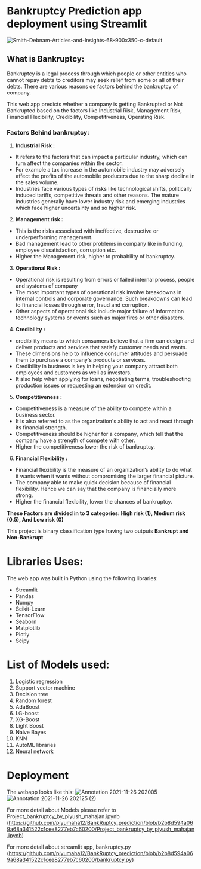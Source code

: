 # Bankruptcy Prediction app deployment using Streamlit
![Smith-Debnam-Articles-and-Insights-68-900x350-c-default](https://user-images.githubusercontent.com/71897685/149876757-aa4be791-5887-403e-82f0-923330694d13.png)

## What is Bankruptcy:
Bankruptcy is a legal process through which people or other entities who cannot repay debts to creditors may seek relief from some or all of their debts. 
There are various reasons  oe factors behind the bankruptcy of company. 

This web app predicts whether a company is getting Bankrupted or Not Bankrupted based on the factors like Industrial Risk, Management Risk, Financial Flexibility, Credibility, Competitiveness, Operating Risk.

### Factors Behind bankruptcy:
1. **Industrial Risk :**
- It refers to the factors that can impact a particular industry, which can turn affect the companies within the sector. 
- For example a tax increase in the automobile industry may adversely affect the profits of the automobile producers due to the sharp decline in the sales volume.  
- Industries face various types of risks like technological shifts, politically induced tariffs, competitive threats and other reasons.  The mature industries generally have lower industry risk and emerging industries which face higher uncertainty and so higher risk.
2. **Management risk :**
- This is the risks associated with ineffective, destructive or underperforming management.
- Bad management lead to other problems in company like in funding, employee dissatisfaction, corruption etc.
- Higher the Management risk, higher to probability of bankruptcy.
3. **Operational Risk :**
- Operational risk is resulting from errors or failed internal process, people and systems of company
- The most important types of operational risk involve breakdowns in internal controls and corporate governance. Such breakdowns can lead to financial losses through error, fraud and corruption.
- Other aspects of operational risk include major failure of information technology systems or events such as major fires or other disasters.
4. **Credibility :** 
- credibility means to which consumers believe that a firm can design and deliver products and services that satisfy customer needs and wants. 
- These dimensions help to influence consumer attitudes and persuade them to purchase a company's products or services.
- Credibility in business is key in helping your company attract both employees and customers as well as investors. 
- It also help when applying for loans, negotiating terms, troubleshooting production issues or requesting an extension on credit.
5. **Competitiveness :**
- Competitiveness is a measure of the ability to compete within a business sector. 
- It is also referred to as the organization's ability to act and react through its financial strength. 
- Competitiveness should be higher for a company,  which tell that the company have a strength of compete with other.
- Higher the competitiveness lower the risk of bankruptcy.
6. **Financial Flexibility :**
- Financial flexibility is the measure of an organization’s ability to do what it wants when it wants without compromising the larger financial picture. 
- The company able to make quick decision because of financial flexibility. Hence we can say that the company is financially more strong.
- Higher the financial flexibility, lower the chances of bankruptcy.

**These Factors are divided in to 3 categories: High risk (1), Medium risk (0.5), And Low risk (0)**

This project is binary classification type having two outputs **Bankrupt and Non-Bankrupt**

# Libraries Uses:
The web app was built in Python using the following libraries:

- Streamlit
- Pandas
- Numpy
- Scikit-Learn
- TensorFlow
- Seaborn
- Matplotlib
- Plotly
- Scipy

# List of Models used:
1. Logistic regression
2. Support vector machine
3. Decision tree
4. Random forest
5. AdaBoost
6. LG-boost
7. XG-Boost
8. Light Boost
9. Naive Bayes
10. KNN
11. AutoML libraries
12. Neural network

# Deployment

The webapp looks like this: 
![Annotation 2021-11-26 202005](https://user-images.githubusercontent.com/71897685/149886923-98560c83-e8c9-4d5e-9f00-bfae440cfc79.jpg)
![Annotation 2021-11-26 202125 (2)](https://user-images.githubusercontent.com/71897685/149887860-4b1cc553-27db-4c07-b923-b1f75756c23a.jpg)

For more detail about Models please refer to Project_bankruptcy_by_piyush_mahajan.ipynb (https://github.com/piyumaha12/BankRuptcy_prediction/blob/b2b8d594a069a68a341522c1cee8277eb7c60200/Project_bankruptcy_by_piyush_mahajan.ipynb)

For more detail about streamlit app, bankruptcy.py (https://github.com/piyumaha12/BankRuptcy_prediction/blob/b2b8d594a069a68a341522c1cee8277eb7c60200/bankruptcy.py)

